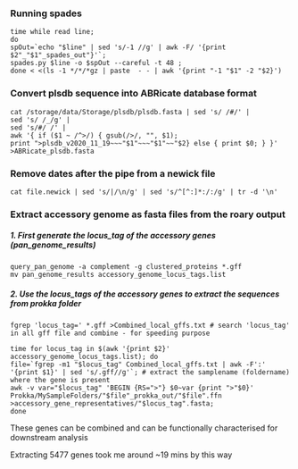 ### Running spades

```
time while read line; 
do 
spOut=`echo "$line" | sed 's/-1 //g' | awk -F/ '{print $2"_"$1"_spades_out"}'`; 
spades.py $line -o $spOut --careful -t 48 ; 
done < <(ls -1 */*/*gz | paste  - - | awk '{print "-1 "$1" -2 "$2}')
```
### Convert plsdb sequence into ABRicate database format

```
cat /storage/data/Storage/plsdb/plsdb.fasta | sed 's/ /#/' | 
sed 's/ /_/g' | 
sed 's/#/ /' | 
awk '{ if ($1 ~ /^>/) { gsub(/>/, "", $1); 
print ">plsdb_v2020_11_19~~~"$1"~~~"$1"~~"$2} else { print $0; } }' >ABRicate_plsdb.fasta
```
### Remove dates after the pipe from a newick file
```
cat file.newick | sed 's/|/\n/g' | sed 's/^[^:]*:/:/g' | tr -d '\n' 

```
### Extract accessory genome as fasta files from the roary output

##### 1. First generate the locus_tag of the accessory genes (pan_genome_results)

```
query_pan_genome -a complement -g clustered_proteins *.gff
mv pan_genome_results accessory_genome_locus_tags.list
```

##### 2. Use the locus_tags of the accessory genes to extract the sequences from prokka folder
```
fgrep 'locus_tag=' *.gff >Combined_local_gffs.txt # search 'locus_tag' in all gff file and combine - for speeding purpose

time for locus_tag in $(awk '{print $2}' accessory_genome_locus_tags.list); do 
file=`fgrep -m1 "$locus_tag" Combined_local_gffs.txt | awk -F':' '{print $1}' | sed 's/.gff//g'`; # extract the samplename (foldername) where the gene is present
awk -v var="$locus_tag" 'BEGIN {RS=">"} $0~var {print ">"$0}' Prokka/MySampleFolders/"$file"_prokka_out/"$file".ffn >accessory_gene_representatives/"$locus_tag".fasta;  
done 
```

These genes can be combined and can be functionally characterised for downstream analysis

Extracting 5477 genes took me around ~19 mins by this way


